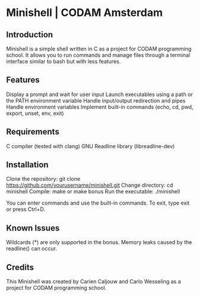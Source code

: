 # Minishell | CODAM Amsterdam

## Introduction
Minishell is a simple shell written in C as a project for CODAM programming school. It allows you to run commands and manage files through a terminal interface similar to bash but with less features.

## Features
Display a prompt and wait for user input
Launch executables using a path or the PATH environment variable
Handle input/output redirection and pipes
Handle environment variables
Implement built-in commands (echo, cd, pwd, export, unset, env, exit)

## Requirements
C compiler (tested with clang)
GNU Readline library (libreadline-dev)

## Installation
Clone the repository: git clone https://github.com/yourusername/minishell.git
Change directory: cd minishell
Compile: make or make bonus
Run the executable: ./minishell

You can enter commands and use the built-in commands. To exit, type exit or press Ctrl+D.

## Known Issues
Wildcards (*) are only supported in the bonus.
Memory leaks caused by the readline() can occur.

## Credits
This Minishell was created by Carien Caljouw and Carlo Wesseling as a project for CODAM programming school.
